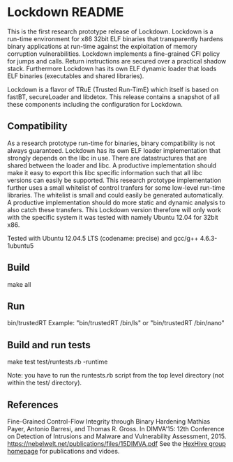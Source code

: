 # Lockdown README

This is the first research prototype release of Lockdown. Lockdown is
a run-time environment for x86 32bit ELF binaries that transparently
hardens binary applications at run-time against the exploitation of
memory corruption vulnerabilities. Lockdown implements a fine-grained
CFI policy for jumps and calls. Return instructions are secured over
a practical shadow stack. Furthermore Lockdown has its own ELF dynamic
loader that loads ELF binaries (executables and shared libraries).

Lockdown is a flavor of TRuE (Trusted Run-TimE) which itself is based
on fastBT, secureLoader and libdetox. This release contains a snapshot
of all these components including the configuration for Lockdown.


## Compatibility

As a research prototype run-time for binaries, binary compatibility is
not always guaranteed. Lockdown has its own ELF loader implementation
that strongly depends on the libc in use. There are datastructures that
are shared between the loader and libc. A productive implementation
should make it easy to export this libc specific information such
that all libc versions can easily be supported.
This research prototype implementation further uses a small whitelist
of control tranfers for some low-level run-time libraries. The whitelist
is small and could easily be generated automatically. A productive
implementation should do more static and dynamic analysis to also catch
these transfers.
This Lockdown version therefore will only work with the specific system
it was tested with namely Ubuntu 12.04 for 32bit x86.

Tested with Ubuntu 12.04.5 LTS (codename: precise) and gcc/g++ 4.6.3-1ubuntu5


## Build

make all


## Run

bin/trustedRT <ELF executable>
Example: "bin/trustedRT /bin/ls" or "bin/trustedRT /bin/nano"


## Build and run tests

make test
test/runtests.rb -runtime

Note: you have to run the runtests.rb script from the top level
directory (not within the test/ directory).


## References

Fine-Grained Control-Flow Integrity through Binary Hardening
Mathias Payer, Antonio Barresi, and Thomas R. Gross.
In DIMVA'15: 12th Conference on Detection of Intrusions and Malware and Vulnerability Assessment, 2015.
https://nebelwelt.net/publications/files/15DIMVA.pdf
See the [HexHive group homepage](http://nebelwelt.net/group) for publications and vidoes.
